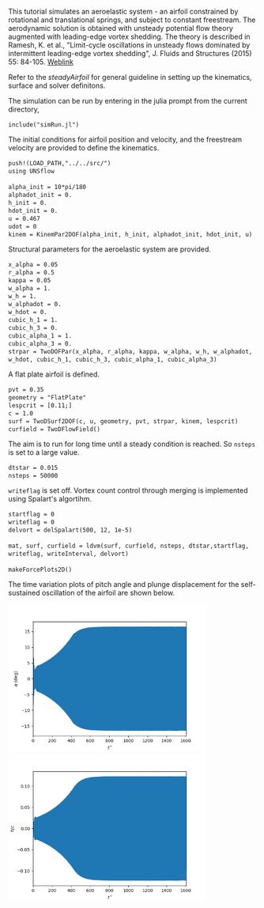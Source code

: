 This tutorial simulates an aeroelastic system - an airfoil constrained by rotational 
and translational springs, and subject to constant freestream. The aerodynamic solution 
is obtained with unsteady potential flow theory augmented with leading-edge vortex shedding. 
The theory is described in Ramesh, K. et al., "Limit-cycle oscillations in unsteady flows 
dominated by intermittent leading-edge vortex shedding", J. Fluids and Structures
(2015) 55: 84-105. [Weblink](https://doi.org/10.1016/j.jfluidstructs.2015.02.005)

Refer to the *steadyAirfoil* for general guideline in setting up the kinematics, 
surface and solver definitons. 

The simulation can be run by entering in the julia prompt from the
current directory,

```
include("simRun.jl")
```

The initial conditions for airfoil position and velocity, and the freestream velocity are
provided to define the kinematics. 

```
push!(LOAD_PATH,"../../src/")
using UNSflow

alpha_init = 10*pi/180
alphadot_init = 0.
h_init = 0.
hdot_init = 0.
u = 0.467
udot = 0
kinem = KinemPar2DOF(alpha_init, h_init, alphadot_init, hdot_init, u)
```

Structural parameters for the aeroelastic system are provided. 

```
x_alpha = 0.05
r_alpha = 0.5
kappa = 0.05
w_alpha = 1.
w_h = 1.
w_alphadot = 0.
w_hdot = 0.
cubic_h_1 = 1.
cubic_h_3 = 0.
cubic_alpha_1 = 1.
cubic_alpha_3 = 0.
strpar = TwoDOFPar(x_alpha, r_alpha, kappa, w_alpha, w_h, w_alphadot, w_hdot, cubic_h_1, cubic_h_3, cubic_alpha_1, cubic_alpha_3)
```

A flat plate airfoil is defined. 

```
pvt = 0.35
geometry = "FlatPlate"
lespcrit = [0.11;]
c = 1.0
surf = TwoDSurf2DOF(c, u, geometry, pvt, strpar, kinem, lespcrit)
curfield = TwoDFlowField()
```

The aim is to run for long time until a steady condition is reached. So `nsteps` 
is set to a large value. 

```
dtstar = 0.015
nsteps = 50000
```

`writeflag` is set off. Vortex count control through merging is implemented using 
Spalart's algortihm.  

```
startflag = 0
writeflag = 0
delvort = delSpalart(500, 12, 1e-5)

mat, surf, curfield = ldvm(surf, curfield, nsteps, dtstar,startflag, writeflag, writeInterval, delvort)

makeForcePlots2D()
```

The time variation plots of pitch angle and plunge displacement for the self-sustained 
oscillation of the airfoil are shown below. 

<img src="forcePlots/pitch.png" width="400"><img src="forcePlots/plunge.png" width="400">




